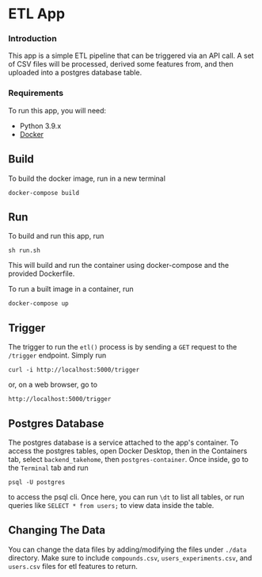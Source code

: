 # ETL App

### Introduction
This app is a simple ETL pipeline that can be triggered via an API call. A set of CSV files will be processed, derived some features from, and then uploaded into a postgres database table.


### Requirements
To run this app, you will need:
- Python 3.9.x
- [Docker](https://docs.docker.com/get-docker/)

## Build
To build the docker image, run in a new terminal
```
docker-compose build
``` 


## Run
To build and run this app, run 

```
sh run.sh
``` 

This will build and run the container using docker-compose and the provided Dockerfile. 

To run a built image in a container, run 

```
docker-compose up
```

## Trigger
The trigger to run the `etl()` process is by sending a `GET` request to the `/trigger` endpoint. Simply run 

```
curl -i http://localhost:5000/trigger
``` 

or, on a web browser, go to 

```
http://localhost:5000/trigger
``` 

## Postgres Database

The postgres database is a service attached to the app's container. To access the postgres tables, open Docker Desktop, then in the Containers tab, select `backend_takehome`, then `postgres-container`. Once inside, go to the `Terminal` tab and run 
```
psql -U postgres
```
to access the psql cli. Once here, you can run `\dt` to list all tables, or run queries like `SELECT * from users;` to view data inside the table.

## Changing The Data
You can change the data files by adding/modifying the files under `./data` directory. Make sure to include `compounds.csv`, `users_experiments.csv`, and `users.csv` files for etl features to return.
